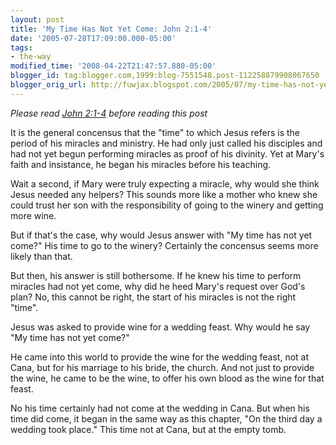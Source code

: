 ```yaml
---
layout: post
title: 'My Time Has Not Yet Come: John 2:1-4'
date: '2005-07-28T17:09:00.000-05:00'
tags:
- the-way
modified_time: '2008-04-22T21:47:57.880-05:00'
blogger_id: tag:blogger.com,1999:blog-7551548.post-112258879908067650
blogger_orig_url: http://fuwjax.blogspot.com/2005/07/my-time-has-not-yet-come-john-21-4.html
---
```


*Please read [John 2:1-4](http://biblegateway.com/passage/?book_id=50&chapter=2&version=31 "Bible Gateway") before reading this post*

It is the general concensus that the "time" to which Jesus refers is the period of his miracles and ministry.  He had only just called his disciples and had not yet begun performing miracles as proof of his divinity.  Yet at Mary's faith and insistance, he began his miracles before his teaching.

Wait a second, if Mary were truly expecting a miracle, why would she think Jesus needed any helpers?  This sounds more like a mother who knew she could trust her son with the responsibility of going to the winery and getting more wine.

But if that's the case, why would Jesus answer with "My time has not yet come?"  His time to go to the winery?  Certainly the concensus seems more likely than that.  

But then, his answer is still bothersome.  If he knew his time to perform miracles had not yet come, why did he heed Mary's request over God's plan?  No, this cannot be right, the start of his miracles is not the right "time".

Jesus was asked to provide wine for a wedding feast.  Why would he say "My time has not yet come?"  

He came into this world to provide the wine for the wedding feast, not at Cana, but for his marriage to his bride, the church.  And not just to provide the wine, he came to be the wine, to offer his own blood as the wine for that feast.

No his time certainly had not come at the wedding in Cana.  But when his time did come, it began in the same way as this chapter, "On the third day a wedding took place."  This time not at Cana, but at the empty tomb.